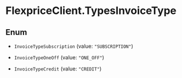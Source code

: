 # FlexpriceClient.TypesInvoiceType

## Enum


* `InvoiceTypeSubscription` (value: `"SUBSCRIPTION"`)

* `InvoiceTypeOneOff` (value: `"ONE_OFF"`)

* `InvoiceTypeCredit` (value: `"CREDIT"`)


